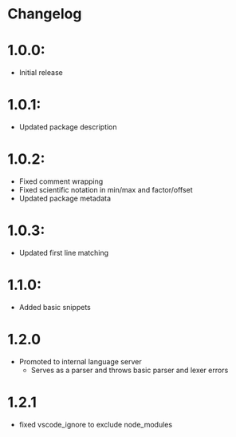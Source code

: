 # Changelog

# 1.0.0: 
- Initial release

# 1.0.1:
- Updated package description

# 1.0.2:
- Fixed comment wrapping
- Fixed scientific notation in min/max and factor/offset
- Updated package metadata

# 1.0.3:
- Updated first line matching

# 1.1.0:
- Added basic snippets
  
# 1.2.0
- Promoted to internal language server
  - Serves as a parser and throws basic parser and lexer errors

# 1.2.1 
- fixed vscode_ignore to exclude node_modules
